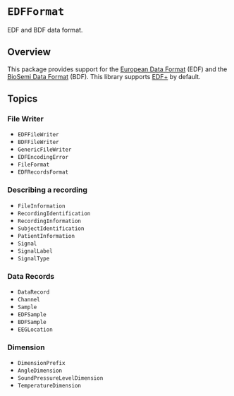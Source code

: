 # ``EDFFormat``

EDF and BDF data format.

## Overview

This package provides support for the [European Data Format](https://www.edfplus.info) (EDF)
and the [BioSemi Data Format](https://www.biosemi.com/faq/file_format.htm) (BDF).
This library supports [EDF+](https://www.edfplus.info/specs/edfplus.html) by default.

## Topics

### File Writer

- ``EDFFileWriter``
- ``BDFFileWriter``
- ``GenericFileWriter``
- ``EDFEncodingError``
- ``FileFormat``
- ``EDFRecordsFormat``

### Describing a recording

- ``FileInformation``
- ``RecordingIdentification``
- ``RecordingInformation``
- ``SubjectIdentification``
- ``PatientInformation``
- ``Signal``
- ``SignalLabel``
- ``SignalType``

### Data Records

- ``DataRecord``
- ``Channel``
- ``Sample``
- ``EDFSample``
- ``BDFSample``
- ``EEGLocation``

### Dimension

- ``DimensionPrefix``
- ``AngleDimension``
- ``SoundPressureLevelDimension``
- ``TemperatureDimension``
